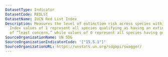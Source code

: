 ```yaml
---
DatasetType: Indicator
DatasetCode: REDLST
DatasetName: IUCN Red List Index
Description: Measures the level of extinction risk across species within a country.
  Index values of 1 represent all species qualifying as having an extinction risk
  of “least concern,” while values of 0 represent all species having gone extinct.
SourceOrganizationName: UN SDG
SourceOrganizationIndicatorCode: '["15.5.1"]'
SourceOrganizationURL: https://unstats.un.org/sdgapi/swagger/
---
```


